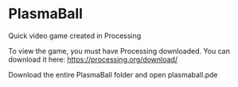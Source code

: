 # PlasmaBall
Quick video game created in Processing

To view the game, you must have Processing downloaded. You can download it here: https://processing.org/download/

Download the entire PlasmaBall folder and open plasmaball.pde
